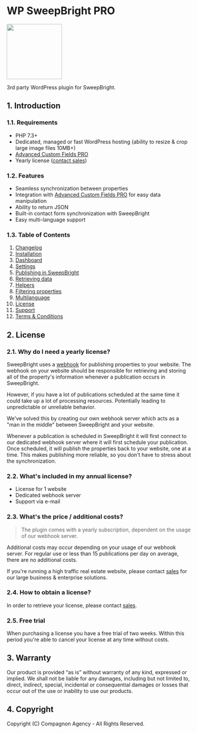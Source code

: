 # WP SweepBright PRO

<img src="https://compagnon.agency/wp-content/themes/compagnon/assets/img/sweepbright.png" width="150">

3rd party WordPress plugin for SweepBright.

## 1. Introduction

### 1.1. Requirements

- PHP 7.3+
- Dedicated, managed or fast WordPress hosting (ability to resize & crop large image files 10MB+)
- [Advanced Custom Fields PRO](https://www.advancedcustomfields.com/pro/)
- Yearly license ([contact sales](mailto:info@compagnon.agency))

### 1.2. Features

- Seamless synchronization between properties
- Integration with [Advanced Custom Fields PRO](https://www.advancedcustomfields.com/pro/) for easy data manipulation
- Ability to return JSON
- Built-in contact form synchronization with SweepBright
- Easy multi-language support

### 1.3. Table of Contents

1. [Changelog](https://github.com/CompagnonAgency/wp-sweepbright/wiki/1.-Changelog)
2. [Installation](https://github.com/CompagnonAgency/wp-sweepbright/wiki/2.-Installation)
3. [Dashboard](https://github.com/CompagnonAgency/wp-sweepbright/wiki/3.-Dashboard)
4. [Settings](https://github.com/CompagnonAgency/wp-sweepbright/wiki/4.-Settings)
5. [Publishing in SweepBright](https://github.com/CompagnonAgency/wp-sweepbright/wiki/5.-Publishing-in-SweepBright)
6. [Retrieving data](https://github.com/CompagnonAgency/wp-sweepbright/wiki/6.-Retrieving-data)
7. [Helpers](https://github.com/CompagnonAgency/wp-sweepbright/wiki/7.-Helpers)
8. [Filtering properties](https://github.com/CompagnonAgency/wp-sweepbright/wiki/8.-Filtering-properties)
9. [Multilanguage](https://github.com/CompagnonAgency/wp-sweepbright/wiki/9.-Multilanguage)
10. [License](https://github.com/CompagnonAgency/wp-sweepbright/wiki/License)
11. [Support](https://github.com/CompagnonAgency/wp-sweepbright/wiki/Support)
12. [Terms & Conditions](https://github.com/CompagnonAgency/wp-sweepbright/wiki/Terms-&-Conditions)

## 2. License

### 2.1. Why do I need a yearly license?

SweepBright uses a [webhook](https://website.sweepbright.com/docs/#header-1.-publish-a-property-to-the-custom-website) for publishing properties to your website. The webhook on your website should be responsible for retrieving and storing all of the property's information whenever a publication occurs in SweepBright.

However, if you have a lot of publications scheduled at the same time it could take up a lot of processing resources.
Potentially leading to unpredictable or unreliable behavior.

We've solved this by creating our own webhook server which acts as a "man in the middle" between SweepBright and your website.

Whenever a publication is scheduled in SweepBright it will first connect to our dedicated webhook server where it will first schedule your publication. Once scheduled, it will publish the properties back to your website, one at a time. This makes publishing more reliable, so you don't have to stress about the synchronization.

### 2.2. What's included in my annual license?

- License for 1 website
- Dedicated webhook server
- Support via e-mail

### 2.3. What's the price / additional costs?

> The plugin comes with a yearly subscription, dependent on the usage of our webhook server.

Additional costs may occur depending on your usage of our webhook server.
For regular use or less than 15 publications per day on average, there are no additional costs.

If you're running a high traffic real estate website, please contact [sales](mailto:info@compagnon.agency) for our large business & enterprise solutions.

### 2.4. How to obtain a license?

In order to retrieve your license, please contact [sales](mailto:info@compagnon.agency).

### 2.5. Free trial

When purchasing a license you have a free trial of two weeks. Within this period you're able to cancel your license at any time without costs.

## 3. Warranty

Our product is provided “as is” without warranty of any kind, expressed or implied. We shall not be liable for any damages, including but not limited to, direct, indirect, special, incidental or consequential damages or losses that occur out of the use or inability to use our products.

## 4. Copyright

Copyright (C) Compagnon Agency - All Rights Reserved.
